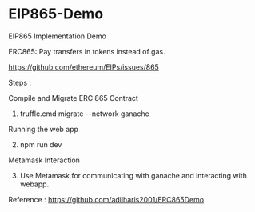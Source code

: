 # EIP865-Demo
EIP865 Implementation Demo 

ERC865: Pay transfers in tokens instead of gas.

https://github.com/ethereum/EIPs/issues/865


Steps : 

Compile and Migrate ERC 865 Contract

1.  truffle.cmd migrate --network ganache

Running the web app 

2. npm run dev

Metamask Interaction

3. Use Metamask for communicating with ganache and interacting with webapp. 


Reference : https://github.com/adilharis2001/ERC865Demo
